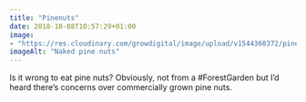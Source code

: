 ```yaml
---
title: "Pinenuts"
date: 2018-10-08T10:57:29+01:00
image: 
- "https://res.cloudinary.com/growdigital/image/upload/v1544360372/pinenuts-44453351514.jpg"
imageAlt: "Naked pine nuts"
---
```


Is it wrong to eat pine nuts? Obviously, not from a #ForestGarden but I’d heard there’s concerns over commercially grown pine nuts.
